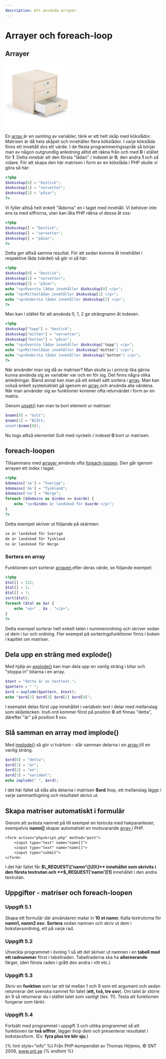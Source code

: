 ```yaml
---
description: Att använda arrayer.
---
```


# Arrayer och foreach-loop

## Arrayer

![Sk&#xE5;p med 3 l&#xE5;dor](../.gitbook/assets/image%20%286%29.png)

En [array ](https://devdocs.io/php/function.array)är en samling av variabler, tänk er ett helt skåp med kökslådor. Matrisen är då hela skåpet och innehåller flera kökslådor. I varje kökslåda finns ett innehåll dvs ett värde. I de flesta programmeringsspråk så börjar man av någon outgrundlig anledning alltid att räkna från och med **0** i stället för **1**. Detta innebär att den första "lådan" / indexet är **0**, den andra **1** och så vidare. För att skapa den här matrisen i form av en kökslåda i PHP skulle vi göra så här:

```php
<?php
$koksskap[0] = "bestick";
$koksskap[1] = "servetter";
$koksskap[2] = "påsar";
?>
```

Vi fyller alltså helt enkelt "lådorna" en i taget med innehåll. Vi behöver inte ens ta med siffrorna, utan kan låta PHP räkna ut dessa åt oss:

```php
<?php
$koksskap[] = "bestick";
$koksskap[] = "servetter";
$koksskap[] = "påsar";
?>
```

Detta ger alltså samma resultat. För att sedan komma åt innehållet i respektive låda \(värdet\) så gör vi så här:

```php
<?php
$koksskap[0] = "bestick";
$koksskap[1] = "servetter";
$koksskap[2] = "påsar";
echo "<p>Översta lådan innehåller $koksskap[0] </p>";
echo "<p>Mittenlådan innehåller $koksskap[1] </p>";
echo "<p>Understa lådan innehåller $koksskap[2] </p>";
?>
```

Man kan i stället för att använda 0, 1, 2 ge strängnamn åt indexen.

```php
<?php
$koksskap["topp"] = "bestick";
$koksskap["mitten"] = "servetter";
$koksskap["botten"] = "påsar";
echo "<p>Översta lådan innehåller $koksskap["topp"] </p>";
echo "<p>Mittenlådan innehåller $koksskap["mitten"] </p>";
echo "<p>Understa lådan innehåller $koksskap["botten"] </p>";
?>
```

När använder man sig då av matriser? Man skulle ju i princip lika gärna kunna använda sig av variabler var och en för sig. Det finns några olika anledningar. Bland annat kan man på ett enkelt sätt sortera i [array](https://devdocs.io/php/function.array). Man kan också enkelt systematiskt gå igenom en [array ](https://devdocs.io/php/function.array)och använda alla värdena. När man använder sig av funktioner kommer ofta returvärdet i form av en matris.

Genom [unset\(\)](https://devdocs.io/php/function.unset) kan man ta bort element ur matriser:

```php
$namn[0] = "Gult";
$namn[1] = "Blått;
unset($namn[0]);
```

Nu togs alltså elementet Gult med nyckeln / indexet **0** bort ur matrisen.

## **foreach-loopen**

Tillsammans med [arrayer ](https://devdocs.io/php/function.array)används ofta [foreach-loopen](https://devdocs.io/php/control-structures.foreach). Den går igenom arrayen ett index i taget.

```php
<?php
$domains['se'] = "Sverige";
$domains['de'] = "Tyskland";
$domains['no'] = "Norge";
foreach ($domains as $index => $varde) {
    echo "<p>$index är landskod för $varde </p>";
}
?>
```

Detta exempel skriver ut följande på skärmen:

```php
se är landskod för Sverige
de är landskod för Tyskland
no är landskod för Norge
```

### **Sortera en array**

Funktionen sort sorterar [arrayen ](https://devdocs.io/php/function.array)efter deras värde, se följande exempel:

```php
<?php
$tal[] = 321;
$tal[] = 3;
$tal[] = 7;
sort($tal);
foreach ($tal as $a) {
    echo "<p>" . $a . "</p>";
}
?>
```

Detta exempel sorterar helt enkelt talen i nummerordning och skriver sedan ut dem i tur och ordning. Fler exempel på sorteringsfunktioner finns i boken i kapitlet om matriser.

## **Dela upp en sträng med explode\(\)**

Med hjälp av [explode\(\)](https://devdocs.io/php/function.explode) kan man dela upp en vanlig sträng i bitar och "stoppa in" bitarna i en array.

```php
$text = "detta är en testtext.";
$pattern = " ";
$ord = explode($pattern, $text);
echo "$ord[2] $ord[3] $ord[1] $ord[0]";
```

I exemplet delas först upp innehållet i variabeln text i delar med mellanslag som skiljetecken. Inuti ord kommer först på position **0** att finnas "detta", därefter "är" på position **1** osv.

## **Slå samman en array med implode\(\)**

Med [implode\(\)](https://devdocs.io/php/function.implode) så gör vi tvärtom - slår samman delarna i en [array ](https://devdocs.io/php/function.array)till en vanlig sträng. 

```php
$ord[0] = "detta";
$ord[1] = "är";
$ord[2] = "en";
$ord[3] = "variabel";
echo implode(" ", $ord);
```

I det här fallet så slås alla delarna i matrisen **$ord** ihop, ett mellanslag läggs i varje sammanfogning och resultatet skrivs ut.

## **Skapa matriser automatiskt i formulär**

Genom att avsluta namnet på till exempel en textruta med hakparanteser, exempelvis **namn\[\]** skapar automatiskt en motsvarande [array ](https://devdocs.io/php/function.array)i PHP.

```markup
<form action="phpskript.php" method="post">
    <input type="text" name="namn[]">
    <input type="text" name="namn[]">
    <input type="submit">
</form>
```

I det här fallet får **$\_REQUEST\['namn'\]\[0\]** innehållet som skrivits i den första textrutan och **$\_REQUEST\['namn'\]\[1\]** innehållet i den andra textrutan.

## Uppgifter - matriser och foreach-loopen

### **Uppgift 5.1**

Skapa ett formulär där användaren matar in **10 st namn**. Kalla textrutorna för **namn1, namn2 osv**. **Sortera** sedan namnen och skriv ut dem i bokstavsordning, ett på varje rad.

### **Uppgift 5.2**

Utveckla programmet i övning 1 så att det skriver ut namnen i en **tabell med ett radnummer** först i tabellraden. Tabellraderna ska ha **alternerande** färger, \(den första raden i grått den andra i vitt etc.\)

### **Uppgift 5.3**

Skriv en **funktion** som tar ett tal mellan 1 och 9 som ett argument och sedan returnerar det svenska namnet för talet \(**ett, två, tre osv**\). Om talet är större än 9 så returnerar du i stället talet som vanligt \(tex. 11\). Testa att funktionen fungerar som tänkt.

### **Uppgift 5.4**

Fortsätt med programmet i uppgift 3 och utöka programmet så att funktionen tar **två siffror**, lägger ihop dem och presenterar resultatet i bokstavsform. \(Ex: **fyra plus tre blir sju**.\)

{% hint style="info" %}
Från PHP-kompendiet av Thomas Höjemo, © SNT 2006, www.snt.se
{% endhint %}

